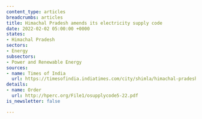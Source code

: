 ```yaml
---
content_type: articles
breadcrumbs: articles
title: Himachal Pradesh amends its electricity supply code
date: 2022-02-02 05:00:00 +0000
states:
- Himachal Pradesh
sectors:
- Energy
subsectors:
- Power and Renewable Energy
sources:
- name: Times of India
  url: https://timesofindia.indiatimes.com/city/shimla/himachal-pradesh-simplifies-norms-to-get-new-electricity-connection/articleshow/89194395.cms
details:
- name: Order
  url: http://hperc.org/File1/osupplycode5-22.pdf
is_newsletter: false

---
```

